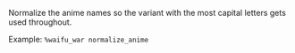 Normalize the anime names so the variant with the most capital letters gets used throughout.

Example: `%waifu_war normalize_anime`
